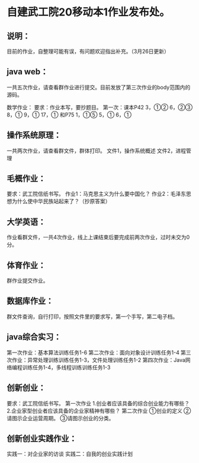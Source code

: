 # 自建武工院20移动本1作业发布处。
## 说明：

目前的作业，自整理可能有误，有问题欢迎指出补充。（3月26日更新）

## java web：

一共五次作业，请查看群作业进行提交。目前发放了第三次作业的body范围内的源码。

数学作业：
要求：作业本写，要抄题目。
第一次：课本P42	3，①②  6，②③  8，①  9，① 17，① 和P75 1，①⑤ 5，① 6，①

## 操作系统原理：

一共两次作业，请查看群文件，群体打印。
文件1，操作系统概述
文件2，进程管理

## 毛概作业：

要求：武工院信纸书写。
作业1：马克思主义为什么要中国化？
作业2：毛泽东思想为什么使中华民族站起来了？（抄原答案）

## 大学英语：

作业看群文件，一共4次作业，线上上课结束后要完成前两次作业，过时未交为0分。

## 体育作业：

群作业提交作业。

## 数据库作业：

群文件查询，自行打印，按照文件里的要求写，第一个手写，第二电子档。

## java综合实习：

第一次作业：基本算法训练任务1-6
第二次作业：面向对象设计训练任务1-4
第三次作业：异常处理训练训练任务1-3，文件处理训练任务1-2
第四次作业：Java网络编程训练任务1-4，多线程训练训练任务1-3

## 创新创业：

要求：武工院信纸书写。
第一次作业
1.创业者应该具备的综合创业能力有哪些？
2.企业家型创业者应该具备的企业家精神有哪些？
第二次作业
①创业的定义
②请图示企业运营周期。
③请图示创业的分类。

## 创新创业实践作业：

实践一：对企业家的访谈
实践二：自我的创业实践计划

